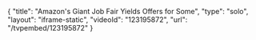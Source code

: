 {
    "title": "Amazon's Giant Job Fair Yields Offers for Some",
    "type": "solo",
    "layout": "iframe-static",
    "videoId": "123195872",
    "url": "\/tvpembed\/123195872"
}